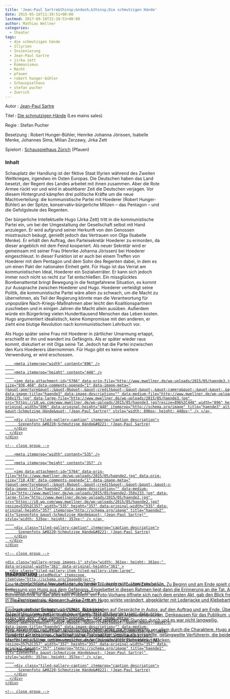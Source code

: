 ```yaml
---
title: 'Jean-Paul Sartre&thinsp;&ndash;&thinsp;Die schmutzigen Hände'
date: 2015-05-16T11:39:51+00:00
lastmod: 2017-09-18T22:28:53+00:00
author: Mathias Wellner
categories:
  - theater
tags:
  - die schmutzigen hände
  - Illyrien
  - Inszenierung
  - Jean-Paul Sartre
  - jirka zett
  - Kommunismus
  - Macht
  - pfauen
  - robert hunger-bühler
  - Schauspielhaus
  - stefan pucher
  - Zuerich
---
```

Autor
:   <a href="http://de.wikipedia.org/wiki/Jean-Paul_Sartre" title="Jean-Paul Sartre" target="_blank">Jean-Paul Sartre</a>

Titel
:   <a href="http://de.wikipedia.org/wiki/Die_schmutzigen_H%C3%A4nde" title="Die schmutzigen Hände" target="_blank">Die schmutzigen Hände</a> (Les mains sales)

Regie
:   Stefan Pucher

Besetzung
:   Robert Hunger-Bühler, Henrike Johanna Jörissen, Isabelle Menke, Johannes Sima, Milian Zerzawy, Jirka Zett

Spielort
:   <a href="http://schauspielhaus.ch" title="Schauspielhaus Zürich" target="_blank">Schauspielhaus Zürich</a> (Pfauen)

### Inhalt

Schauplatz der Handlung ist der fiktive Staat Illyrien während des Zweiten Weltkrieges, irgendwo im Osten Europas. Die Deutschen haben das Land besetzt, der Regent des Landes arbeitet mit ihnen zusammen. Aber die Rote Armee rückt vor und wird in absehbarer Zeit die Deutschen verjagen. Vor diesem Hintergrund kämpfen drei politische Kräfte um die neue Machtverteilung: die kommunistische Partei mit Hoederer (Robert Hunger-Bühler) an der Spitze, konservativ-bürgerliche Milizen &ndash; das Pentagon &ndash; und die Gefolgsleute des Regenten. 

Der bürgerliche Intellektuelle Hugo (Jirka Zett) tritt in die kommunistische Partei ein, um bei der Umgestaltung der Gesellschaft selbst mit Hand anzulegen. Er wird aufgrund seiner Herkunft von den Genossen misstrauisch beäugt, genießt jedoch das Vertrauen von Olga (Isabelle Menke). Er erhält den Auftrag, den Parteisekretär Hoederer zu ermorden, da dieser angeblich mit dem Feind kooperiert. Als neuer Sekretär wird er gemeinsam mit seiner Frau (Henrike Johanna Jörissen) bei Hoederer eingeschleust. In dieser Funktion ist er auch bei einem Treffen von Hoederer mit dem Pentagon und dem Sohn des Regenten dabei, in dem es um einen Pakt der nationalen Einheit geht. Für Hugo ist das Verrat am kommunistischen Ideal, Hoederer ein Sozialverräter. Er kann sich jedoch immer noch nicht so recht zur Tat entschließen. Ein missglücktes Bombenattentat bringt Bewegung in die festgefahrene Situation, es kommt zur Aussprache zwischen Hoederer und Hugo. Hoederer verteidigt seine Politik, die kommunistische Partei wäre allein zu schwach, um die Macht zu übernehmen, als Teil der Regierung könnte man die Verantwortung für unpopuläre Nach-Kriegs-Maßnahmen aber leicht den Koalitionspartnern zuschieben und in einigen Jahren die Macht allein ausüben. Außerdem würde ein Bürgerkrieg vielen Hunderttausend Menschen das Leben kosten. Hugo argumentiert idealistisch, keine Kompromisse mit den anderen, er zieht eine blutige Revolution nach kommunistischem Lehrbuch vor. 

Als Hugo später seine Frau mit Hoederer in zärtlicher Umarmung ertappt, erschießt er ihn und wandert ins Gefängnis. Als er später wieder raus kommt, diskutiert er mit Olga seine Tat. Jedoch hat die Partei inzwischen den Kurs Hoederers übernommen. Für Hugo gibt es keine weitere Verwendung, er wird erschossen. 

<div class="tiled-gallery type-rectangular tiled-gallery-unresized" data-original-width="900" data-carousel-extra='{&quot;blog_id&quot;:1,&quot;permalink&quot;:&quot;http:\/\/www.mwellner.de\/2015\/05\/16\/jean-paul-sartredie-schmutzigen-haende\/&quot;,&quot;likes_blog_id&quot;:&quot;9056871&quot;}' itemscope itemtype="http://schema.org/ImageGallery" >
  <div class="gallery-row" style="width: 900px; height: 452px;" data-original-width="900" data-original-height="452" >
    <div class="gallery-group images-1" style="width: 900px; height: 452px;" data-original-width="900" data-original-height="452" >
      <div class="tiled-gallery-item tiled-gallery-item-large" itemprop="associatedMedia" itemscope itemtype="http://schema.org/ImageObject">
        <a href="http://www.mwellner.de/haende3/" border="0" itemprop="url"> 
        
        <meta itemprop="width" content="896" />
        
        <meta itemprop="height" content="448" />
        
        <img data-attachment-id="5766" data-orig-file="http://www.mwellner.de/wp-uploads/2015/05/haende3.jpg" data-orig-size="936,468" data-comments-opened="1" data-image-meta="{&quot;aperture&quot;:&quot;0&quot;,&quot;credit&quot;:&quot;&quot;,&quot;camera&quot;:&quot;&quot;,&quot;caption&quot;:&quot;&quot;,&quot;created_timestamp&quot;:&quot;0&quot;,&quot;copyright&quot;:&quot;&quot;,&quot;focal_length&quot;:&quot;0&quot;,&quot;iso&quot;:&quot;0&quot;,&quot;shutter_speed&quot;:&quot;0&quot;,&quot;title&quot;:&quot;&quot;,&quot;orientation&quot;:&quot;0&quot;}" data-image-title="haende3" data-image-description="" data-medium-file="http://www.mwellner.de/wp-uploads/2015/05/haende3-350x175.jpg" data-large-file="http://www.mwellner.de/wp-uploads/2015/05/haende3.jpg" src="https://i0.wp.com/www.mwellner.de/wp-uploads/2015/05/haende3.jpg?resize=896%2C448" width="896" height="448" data-original-width="896" data-original-height="448" itemprop="http://schema.org/image" title="haende3" alt="Szenenfoto &quot;Schmutzige Hände&quot; (Jean-Paul Sartre)" style="width: 896px; height: 448px;" /> </a> 
        
        <div class="tiled-gallery-caption" itemprop="caption description">
          Szenenfoto &#8220;Schmutzige Hände&#8221; (Jean-Paul Sartre)
        </div>
      </div>
    </div>
    
    <!-- close group -->
  </div>
  
  <!-- close row -->
  
  <div class="gallery-row" style="width: 900px; height: 361px;" data-original-width="900" data-original-height="361" >
    <div class="gallery-group images-1" style="width: 539px; height: 361px;" data-original-width="539" data-original-height="361" >
      <div class="tiled-gallery-item tiled-gallery-item-large" itemprop="associatedMedia" itemscope itemtype="http://schema.org/ImageObject">
        <a href="http://www.mwellner.de/haende2/" border="0" itemprop="url"> 
        
        <meta itemprop="width" content="535" />
        
        <meta itemprop="height" content="357" />
        
        <img data-attachment-id="5764" data-orig-file="http://www.mwellner.de/wp-uploads/2015/05/haende2.jpg" data-orig-size="718,478" data-comments-opened="1" data-image-meta="{&quot;aperture&quot;:&quot;0&quot;,&quot;credit&quot;:&quot;&quot;,&quot;camera&quot;:&quot;&quot;,&quot;caption&quot;:&quot;&quot;,&quot;created_timestamp&quot;:&quot;0&quot;,&quot;copyright&quot;:&quot;&quot;,&quot;focal_length&quot;:&quot;0&quot;,&quot;iso&quot;:&quot;0&quot;,&quot;shutter_speed&quot;:&quot;0&quot;,&quot;title&quot;:&quot;&quot;,&quot;orientation&quot;:&quot;0&quot;}" data-image-title="haende2" data-image-description="" data-medium-file="http://www.mwellner.de/wp-uploads/2015/05/haende2-350x233.jpg" data-large-file="http://www.mwellner.de/wp-uploads/2015/05/haende2.jpg" src="https://i0.wp.com/www.mwellner.de/wp-uploads/2015/05/haende2.jpg?resize=535%2C357" width="535" height="357" data-original-width="535" data-original-height="357" itemprop="http://schema.org/image" title="haende2" alt="Szenenfoto &quot;Schmutzige Hände&quot; (Jean-Paul Sartre)" style="width: 535px; height: 357px;" /> </a> 
        
        <div class="tiled-gallery-caption" itemprop="caption description">
          Szenenfoto &#8220;Schmutzige Hände&#8221; (Jean-Paul Sartre)
        </div>
      </div>
    </div>
    
    <!-- close group -->
    
    <div class="gallery-group images-1" style="width: 361px; height: 361px;" data-original-width="361" data-original-height="361" >
      <div class="tiled-gallery-item tiled-gallery-item-large" itemprop="associatedMedia" itemscope itemtype="http://schema.org/ImageObject">
        <a href="http://www.mwellner.de/haende1/" border="0" itemprop="url"> 
        
        <meta itemprop="width" content="357" />
        
        <meta itemprop="height" content="357" />
        
        <img data-attachment-id="5762" data-orig-file="http://www.mwellner.de/wp-uploads/2015/05/haende1.jpg" data-orig-size="489,489" data-comments-opened="1" data-image-meta="{&quot;aperture&quot;:&quot;0&quot;,&quot;credit&quot;:&quot;&quot;,&quot;camera&quot;:&quot;&quot;,&quot;caption&quot;:&quot;&quot;,&quot;created_timestamp&quot;:&quot;0&quot;,&quot;copyright&quot;:&quot;&quot;,&quot;focal_length&quot;:&quot;0&quot;,&quot;iso&quot;:&quot;0&quot;,&quot;shutter_speed&quot;:&quot;0&quot;,&quot;title&quot;:&quot;&quot;,&quot;orientation&quot;:&quot;0&quot;}" data-image-title="haende1" data-image-description="" data-medium-file="http://www.mwellner.de/wp-uploads/2015/05/haende1-350x350.jpg" data-large-file="http://www.mwellner.de/wp-uploads/2015/05/haende1.jpg" src="https://i1.wp.com/www.mwellner.de/wp-uploads/2015/05/haende1.jpg?resize=357%2C357" width="357" height="357" data-original-width="357" data-original-height="357" itemprop="http://schema.org/image" title="haende1" alt="Szenenfoto &quot;Schmutzige Hände&quot; (Jean-Paul Sartre)" style="width: 357px; height: 357px;" /> </a> 
        
        <div class="tiled-gallery-caption" itemprop="caption description">
          Szenenfoto &#8220;Schmutzige Hände&#8221; (Jean-Paul Sartre)
        </div>
      </div>
    </div>
    
    <!-- close group -->
  </div>
  
  <!-- close row -->
</div>

### Inszenierung

Eine inszenatorische Herausforderung ist die Trennung der beiden Zeitebenen. Zu Beginn und am Ende spielt das Stück nach der Entlassung von Hugo aus dem Gefängnis. Eingebettet in diesen Rahmen liegt dann die Erinnerung an die Tat. Aber mit der Bühnentechnik ist das alles kein Problem, ein Foto-Vorhang öffnete sich nach dem ersten Akt, gab den Blick frei auf die Vergangenheit in der Parteizentrale. Aber auch Jirka Zett als Hugo wirkte verändert, abgeklärter mit Lederjacke und Klebebart. 

Eindrucksvoll der Einsatz von Videos, Rückblenden auf Gespräche in Autos, auf den Auftrag und am Ende. Überhaupt brauchte es in diesem anspruchsvollen, intensiven Sartre-Text einiges an Medienumbrüchen, Denkpausen für das Publikum, umgesetzt mit Videosequenzen, Musik- und Tanzeinlagen. Sie spielten zwei Stunden durch und es war nicht langweilig. 

Aber abgesehen von diesen technischen Kniffen lebte die Inszenierung vor allem durch die Charaktere. Hugo als intellektuelles Weichei, Hoederer als einsamer, charismatischer Pragmatiker, Jessica als verspielte, gelangweilte Verführerin, die beiden einfach gestrickten Macho-Leibwächter, schön anzuschauende Charaktere mit ihren kleinen Macken. 

[Buch bestellen](http://www.amazon.de/gp/product/3499124858/ref=as_li_tl?ie=UTF8&camp=1638&creative=19454&creativeASIN=3499124858&linkCode=as2&tag=mathiaswellne-21&linkId=FUXKEIFUYM7D74KF)<img src="http://ir-de.amazon-adsystem.com/e/ir?t=mathiaswellne-21&#038;l=as2&#038;o=3&#038;a=3499124858" width="1" height="1" border="0" alt="" style="border:none !important; margin:0px !important;" />